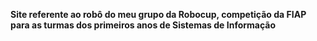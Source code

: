 <b>Site referente ao robô do meu grupo da Robocup, competição da FIAP para as turmas dos primeiros anos de Sistemas de Informação</b>
